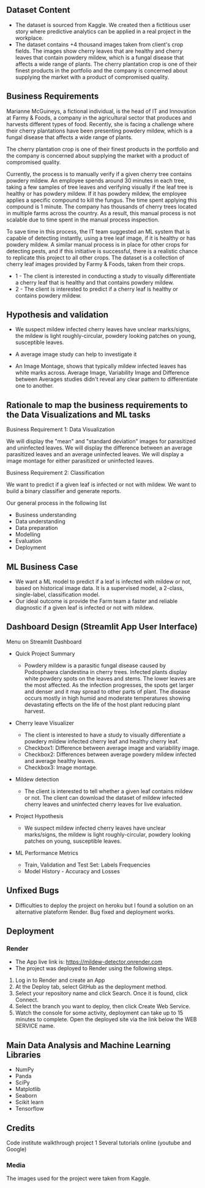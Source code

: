 ## Dataset Content

- The dataset is sourced from Kaggle. We created then a fictitious user story where predictive analytics can be applied in a real project in the workplace.
- The dataset contains +4 thousand images taken from client's crop fields. The images show cherry leaves that are healthy and cherry leaves that contain powdery mildew, which is a fungal disease that affects a wide range of plants. The cherry plantation crop is one of their finest products in the portfolio and the company is concerned about supplying the market with a product of compromised quality.

## Business Requirements

Marianne McGuineys, a fictional individual, is the head of IT and Innovation at Farmy & Foods, a company in the agricultural sector that produces and harvests different types of food. Recently, she is facing a challenge where their cherry plantations have been presenting powdery mildew, which is a fungal disease that affects a wide range of plants.

The cherry plantation crop is one of their finest products in the portfolio and the company is concerned about supplying the market with a product of compromised quality.

Currently, the process is to manually verify if a given cherry tree contains powdery mildew. An employee spends around 30 minutes in each tree, taking a few samples of tree leaves and verifying visually if the leaf tree is healthy or has powdery mildew. If it has powdery mildew, the employee applies a specific compound to kill the fungus. The time spent applying this compound is 1 minute. The company has thousands of cherry trees located in multiple farms across the country. As a result, this manual process is not scalable due to time spent in the manual process inspection.

To save time in this process, the IT team suggested an ML system that is capable of detecting instantly, using a tree leaf image, if it is healthy or has powdery mildew. A similar manual process is in place for other crops for detecting pests, and if this initiative is successful, there is a realistic chance to replicate this project to all other crops. The dataset is a collection of cherry leaf images provided by Farmy & Foods, taken from their crops.

- 1 - The client is interested in conducting a study to visually differentiate a cherry leaf that is healthy and that contains powdery mildew.
- 2 - The client is interested to predict if a cherry leaf is healthy or contains powdery mildew.

## Hypothesis and validation
* We suspect mildew infected cherry leaves have unclear marks/signs, the mildew is light roughly-circular, powdery looking patches on young, susceptible leaves.

* A average image study can help to investigate it

* An Image Montage, shows that typically mildew infected leaves has white marks across. Average Image, Variability Image and Difference between Averages studies didn't reveal any clear pattern to differentiate one to another.



## Rationale to map the business requirements to the Data Visualizations and ML tasks

Business Requirement 1: Data Visualization

We will display the "mean" and "standard deviation" images for parasitized and uninfected leaves.
We will display the difference between an average parasitized leaves and an average uninfected leaves.
We will display a image montage for either parasitized or uninfected leaves.

Business Requirement 2: Classification

We want to predict if a given leaf is infected or not with mildew.
We want to build a binary classifier and generate reports.

Our general process in the following list

* Business understanding 
* Data understanding
* Data preparation
* Modelling
* Evaluation
* Deployment


## ML Business Case

* We want a ML model to predict if a leaf is infected with mildew or not, based on historical image data. It is a supervised model, a 2-class, single-label, classification model.
* Our ideal outcome is provide the Farm team a faster and reliable diagnostic if a given leaf is infected or not with mildew.


## Dashboard Design (Streamlit App User Interface)
Menu on Streamlit Dashboard
* Quick Project Summary 
  - Powdery mildew is a parasitic fungal disease caused by Podosphaera clandestina in cherry trees.
 Infected plants display white powdery spots on the leaves and stems. The lower leaves are the most affected.
 As the infection progresses, the spots get larger and denser and it may spread to other parts of plant. 
 The disease occurs mostly in high humid and moderate temperatures showing devastating effects on the life of the host plant reducing plant harvest.

* Cherry leave Visualizer
  - The client is interested to have a study to visually differentiate a powdery mildew infected cherry leaf and healthy cherry leaf.
  - Checkbox1: Difference between average image and variability image.
  - Checkbox2: Differences between average powdery mildew infected and average healthy leaves.
  - Checkbox3: Image montage.
  
* Mildew detection
  - The client is interested to tell whether a given leaf contains mildew or not.
  The client can download the dataset of mildew infected cherry leaves and uninfected cherry leaves for live evaluation.
  
* Project Hypothesis
  - We suspect mildew infected cherry leaves have unclear marks/signs, the mildew is light roughly-circular, powdery looking patches on young, susceptible     leaves.
  
* ML Performance Metrics
  - Train, Validation and Test Set: Labels Frequencies
  - Model History - Accuracy and Losses


## Unfixed Bugs
* Difficulties to deploy the project on heroku but I found a solution on an alternative plateform Render. Bug fixed and deployment works.
## Deployment
### Render

* The App live link is: https://mildew-detector.onrender.com
* The project was deployed to Render using the following steps.

1. Log in to Render and create an App
2. At the Deploy tab, select GitHub as the deployment method.
3. Select your repository name and click Search. Once it is found, click Connect.
4. Select the branch you want to deploy, then click Create Web Service.
5. Watch the console for some activity, deployment can take up to 15 minutes to complete. Open the deployed site via the link below the WEB SERVICE name.
   

## Main Data Analysis and Machine Learning Libraries
* NumPy
* Panda
* SciPy
* Matplotlib
* Seaborn
* Scikit learn
* Tensorflow


## Credits 

Code institute walkthrough project 1
Several tutorials online (youtube and Google)


 
### Media

The images used for the project were taken from Kaggle.

